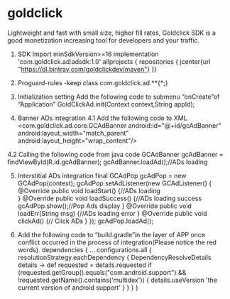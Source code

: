 # goldclick
Lightweight and fast with small size, higher fill rates, Goldclick SDK is a good monetization increasing tool for developers and your traffic.

1. SDK Import  minSdkVersion>=16
implementation 'com.goldclick.ad:adsdk:1.0'
allprojects {
    repositories {
     jcenter{url "https://dl.bintray.com/goldclickdev/maven"}
     }}
     
2. Proguard-rules
-keep class com.goldclick.ad.**{*;}

3. Initialization setting
Add the following code to submenu ”onCreate”of “Application”
GoldClickAd.init(Context context,String appId);

4. Banner ADs integration
4.1 Add the following code to XML
<com.goldclick.ad.core.GCAdBanner
    android:id="@+id/gcAdBanner"
    android:layout_width="match_parent"
    android:layout_height="wrap_content"/>

4.2 Calling the following code from java code
GCAdBanner gcAdBanner = findViewById(R.id.gcAdBanner);
gcAdBanner.loadAd();//ADs loading

5. Interstitial ADs integration
final GCAdPop gcAdPop = new GCAdPop(context);
gcAdPop.setAdListener(new GCAdListener() {
    @Override
    public void loadStart() {//ADs loading  
    }
    @Override
    public void loadSuccess() {//ADs loading success
	gcAdPop.show();//Pop Ads display
    }
    @Override
    public void loadErr(String msg) {//ADs loading error
    }
    @Override
    public void clickAd() {// Click ADs
    }
});
gcAdPop.loadAd();

6. Add the following code to “build.gradle”in the layer of APP once conflict occurred in the process of integration(Please notice the red words).
dependencies {
...
    configurations.all {
        resolutionStrategy.eachDependency { DependencyResolveDetails details ->
            def requested = details.requested
            if (requested.getGroup().equals("com.android.support")
                    && !requested.getName().contains('multidex')) {
                details.useVersion 'the current version of android support'
            }
        }
    }
}
